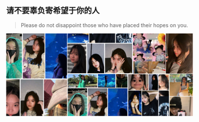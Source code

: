 ## 请不要辜负寄希望于你的人
> Please do not disappoint those who have placed their hopes on you.

![image](https://github.com/tosasitill/tosasitill/blob/9aaf8c8197d2a3cec5216cfc11e75ab6ae6ec25e/Pages.png)

